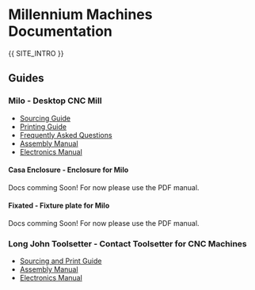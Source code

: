 # Millennium Machines Documentation

{{ SITE_INTRO }}

## Guides

### Milo - Desktop CNC Mill
- [Sourcing Guide](./milo/bom/sourcing_guide.md)
- [Printing Guide](./milo/printing/print_guide.md)
- [Frequently Asked Questions](./milo/faq.md)
- [Assembly Manual](./milo/assembly_manual/index.md)
- [Electronics Manual](./milo/electronics_manual/index.md)

#### Casa Enclosure - Enclosure for Milo
Docs comming Soon! For now please use the PDF manual.

#### Fixated - Fixture plate for Milo
Docs comming Soon! For now please use the PDF manual.

### Long John Toolsetter - Contact Toolsetter for CNC Machines
- [Sourcing and Print Guide](./long-john/bom/sourcing_and_print_guide.md)
- [Assembly Manual](./long-john/assembly_manual/assembly_manual.md)
- [Electronics Manual](./long-john/electronics_manual/electronics_manual.md)
